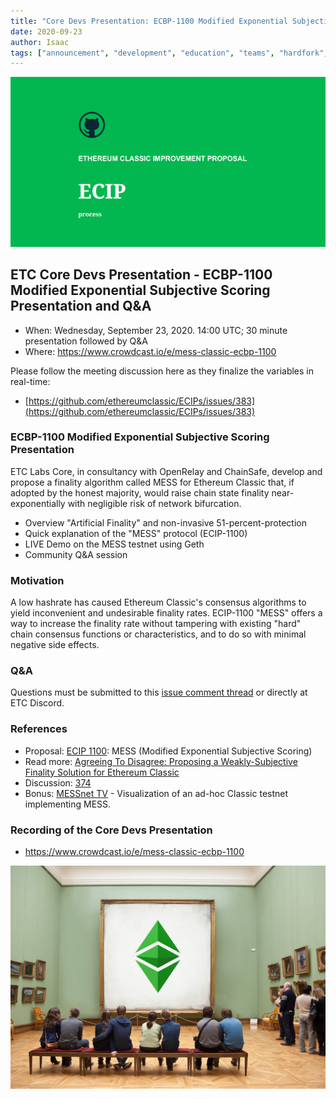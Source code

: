 ```yaml
---
title: "Core Devs Presentation: ECBP-1100 Modified Exponential Subjective Scoring Presentation and Q&A"
date: 2020-09-23
author: Isaac
tags: ["announcement", "development", "education", "teams", "hardfork", "media"]
---
```


![ETC Core Devs Presentation - ECBP-1100 Modified Exponential Subjective Scoring Presentation and Q&A](./ethereum_classic_ecip_wallpaper.png)

## ETC Core Devs Presentation - ECBP-1100 Modified Exponential Subjective Scoring Presentation and Q&A

* When: Wednesday, September 23, 2020. 14:00 UTC; 30 minute presentation followed by Q&A
* Where: https://www.crowdcast.io/e/mess-classic-ecbp-1100

Please follow the meeting discussion here as they finalize the variables in real-time:

* [https://github.com/ethereumclassic/ECIPs/issues/383](https://github.com/ethereumclassic/ECIPs/issues/383)

### ECBP-1100 Modified Exponential Subjective Scoring Presentation

ETC Labs Core, in consultancy with OpenRelay and ChainSafe, develop and propose a finality algorithm called MESS for Ethereum Classic that, if adopted by the honest majority, would raise chain state finality near-exponentially with negligible risk of network bifurcation.

* Overview "Artificial Finality" and non-invasive 51-percent-protection
* Quick explanation of the "MESS" protocol (ECIP-1100)
* LIVE Demo on the MESS testnet using Geth
* Community Q&A session

### Motivation
A low hashrate has caused Ethereum Classic's consensus algorithms to yield inconvenient and undesirable finality rates. ECIP-1100 "MESS" offers a way to increase the finality rate without tampering with existing "hard" chain consensus functions or characteristics, and to do so with minimal negative side effects.

### Q&A

Questions must be submitted to this [issue comment thread](https://github.com/ethereumclassic/ECIPs/issues/374) or directly at ETC Discord.

### References

* Proposal: [ECIP 1100](https://ecips.ethereumclassic.org/ECIPs/ecip-1100): MESS (Modified Exponential Subjective Scoring)
* Read more: [Agreeing To Disagree: Proposing a Weakly-Subjective Finality Solution for Ethereum Classic](https://medium.com/etc-core/agreeing-to-disagree-proposing-a-weakly-subjective-finality-solution-for-ethereum-classic-7daad47efc0e)
* Discussion: [374](https://github.com/ethereumclassic/ECIPs/issues/374)
* Bonus: [MESSnet TV](https://mess.canhaz.net/) - Visualization of an ad-hoc Classic testnet implementing MESS.

### Recording of the Core Devs Presentation

* https://www.crowdcast.io/e/mess-classic-ecbp-1100

![ETC Core Devs Presentation - ECBP-1100 Modified Exponential Subjective Scoring Presentation and Q&A](./etc_presentation.png)
